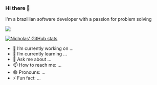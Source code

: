 ### Hi there 👋
I'm a brazillian software developer with a passion for problem solving

<img src="https://www.codewars.com/users/nicholas1301/badges/small">
<a href="https://www.codewars.com/users/nicholas1301" target="_blank"></a>

[![Nicholas' GitHub stats](https://github-readme-stats.vercel.app/api?username=nicholas1301)](https://github.com/nicholas1301/github-readme-stats)

- 🔭 I’m currently working on ...
- 🌱 I’m currently learning ...
- 💬 Ask me about ...
- 📫 How to reach me: ...
- 😄 Pronouns: ...
- ⚡ Fun fact: ...
